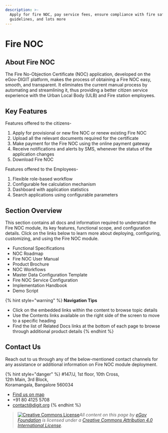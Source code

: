 ```yaml
---
description: >-
  Apply for fire NOC, pay service fees, ensure compliance with fire safety
  guidelines, and lots more
---
```


# Fire NOC

## About Fire NOC

The Fire No-Objection Certificate (NOC) application, developed on the eGov-DIGIT platform, makes the process of obtaining a Fire NOC easy, smooth, and transparent. It eliminates the current manual process by automating and streamlining it, thus providing a better citizen service experience with the Urban Local Body (ULB) and Fire station employees.

## Key Features

Features offered to the citizens-

1. Apply for provisional or new fire NOC or renew existing Fire NOC
2. Upload all the relevant documents required for the certificate
3. Make payment for the Fire NOC using the online payment gateway
4. Receive notifications and alerts by SMS, whenever the status of the application changes
5. Download Fire NOC

Features offered to the Employees-

1. Flexible role-based workflow
2. Configurable fee calculation mechanism
3. Dashboard with application statistics
4. Search applications using configurable parameters

## Section Overview

This section contains all docs and information required to understand the Fire NOC module, its key features, functional scope, and configuration details. Click on the links below to learn more about deploying, configuring, customizing, and using the Fire NOC module.

* Functional Specifications
* NOC Roadmap
* Fire NOC User Manual
* Product Brochure
* NOC Workflows
* Master Data Configuration Template
* Fire NOC Service Configuration
* Implementation Handbook
* Demo Script

{% hint style="warning" %}
**Navigation Tips**

* Click on the embedded links within the content to browse topic details
* Use the Contents links available on the right side of the screen to move to a specific heading
* Find the list of Related Docs links at the bottom of each page to browse through additional product details
{% endhint %}

## Contact Us

Reach out to us through any of the below-mentioned contact channels for any assistance or additional information on Fire NOC module deployment.

{% hint style="danger" %}
\#147/J, 1st floor, 10th Cross,\
12th Main, 3rd Block,\
Koramangala, Bangalore 560034

* [Find us on map](https://goo.gl/maps/pYCFMhHWW7r)
* \+91 80 4125 5708
* contact@digit.org
{% endhint %}

> [![Creative Commons License](https://i.creativecommons.org/l/by/4.0/80x15.png)](http://creativecommons.org/licenses/by/4.0/)_All content on this page by_ [_eGov Foundation_](https://egov.org.in) _is licensed under a_ [_Creative Commons Attribution 4.0 International License_](http://creativecommons.org/licenses/by/4.0/)_._
